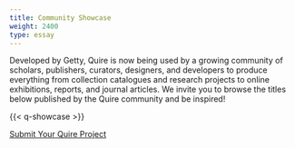```yaml
---
title: Community Showcase
weight: 2400
type: essay
---
```


Developed by Getty, Quire is now being used by a growing community of scholars, publishers, curators, designers, and developers to produce everything from collection catalogues and research projects to online exhibitions, reports, and journal articles. We invite you to browse the titles below published by the Quire community and be inspired!

{{< q-showcase >}}

<div class="action-button-center">

[Submit Your Quire Project](#)

</div>
